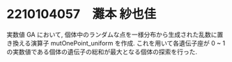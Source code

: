 # 2210104057　灘本 紗也佳
実数値 GA において, 個体中のランダムな点を一様分布から生成された乱数に置き換える演算子 mutOnePoint_uniform を作成. 
これを用いて各遺伝子座が 0 ~ 1 の実数値である個体の遺伝子の総和が最大となる個体の探索を行った. 
